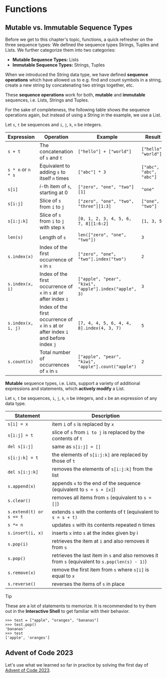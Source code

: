 # Functions

## Mutable vs. Immutable Sequence Types

Before we get to this chapter's topic, functions, a quick refresher on the three sequence types:
We defined the sequence types Strings, Tuples and Lists.
We further categorize them into two categories:

* **Mutable Sequence Types:** Lists
* **Immutable Sequence Types:** Strings, Tuples

When we introduced the String data type, we have defined **sequence operations** which have allowed us to e.g. find and count symbols in a string, create a new string by concatenating two strings together, etc.

These **sequence operations** work for both, **mutable** and **immutable** sequences, i.e. Lists, Strings and Tuples.

For the sake of completeness, the following table shows the sequence operations again, but instead of using a String in the example, we use a List.

Let `s`, `t` be sequences and `i`, `j`, `k`, `n` be integers.

| Expression         | Operation                                                                              | Example                    | Result         |
| ------------------ | -------------------------------------------------------------------------------------- | -------------------------- | -------------- |
| `s + t`            | The concatenation of `s` and `t`                                                       | `["hello"] + ["world"]`    | `["hello", "world"]` |
| `s * n` or `n * s` | Equivalent to adding `s` to itself `n` times                                           | `["abc"] * 3`              | `["abc", "abc", "abc"]`  |
| `s[i]`             | _i_-th item of `s`, starting at 0                                                      | `["zero", "one", "two"][1]`| `"one"`|
| `s[i:j]`           | Slice of `s` from `i` to `j`                                                           | `["zero", "one", "two", "three"][1:3]`| `["one", "two"]`   |
| `s[i:j:k]`         | Slice of `s` from `i` to `j` with step `k`                                             | `[0, 1, 2, 3, 4, 5, 6, 7, 8][1:6:2]`| `[1, 3, 5]`        |
| `len(s)`           | Length of `s`                                                                          | `len(["zero", "one", "two"])`           | `3`            |
| `s.index(x)`       | Index of the first occurrence of `x` in `s`                                            | `["zero", "one", "two"].index("two")`     | `2`            |
| `s.index(x, i)`    | Index of the first occurrence of `x` in `s` at or after index `i`                      | `["apple", "pear", "kiwi", "apple"].index("apple", 3)`  | `3`            |
| `s.index(x, i, j)` | Index of the first occurrence of `x` in `s` at or after index `i` and before index `j` | `[7, 4, 4, 5, 6, 4, 4, 8].index(4, 3, 7)`| `5`            |
| `s.count(x)`       | Total number of occurrences of `x` in `s`                                              | `["apple", "pear", "kiwi", "apple"].count("apple")`     | `2`            |


**Mutable** sequence types, i.e. Lists, support a variety of additional expressions and statements, which **actively modify** a List.

Let `s`, `t` be sequences, `i`, `j`, `k`, `n` be integers, and `x` be an expression of any data type.

| Statement             | Description                                                   |
|-----------------------|---------------------------------------------------------------|
| `s[i] = x`            | item `i` of `s` is replaced by `x`                                 |
| `s[i:j] = t`          | slice of `s` from `i to j` is replaced by the contents of `t`      |
| `del s[i:j]`          | same as `s[i:j] = []`                                           |
| `s[i:j:k] = t`        | the elements of `s[i:j:k]` are replaced by those of `t`           |
| `del s[i:j:k]`    | removes the elements of `s[i:j:k]` from the list                |
| `s.append(x)`         | appends `x` to the end of the sequence (equivalent to `s = s + [x]`) |
| `s.clear()`           | removes all items from `s` (equivalent to `s = []`)                   |
| `s.extend(t) or s += t` | extends `s` with the contents of t (equivalent to `s = s + t)` |
| `s *= n`              | updates `s` with its contents repeated n times                   |
| `s.insert(i, x)`      | inserts `x` into `s` at the index given by i |
| `s.pop(i)` | retrieves the item at `i` and also removes it from `s`          |
| `s.pop()` | retrieves the last item in `s` and also removes it from `s` (equivalent to `s.pop(len(s) - 1)`)          |
| `s.remove(x)`     | remove the first item from `s` where `s[i]` is equal to `x`         |
| `s.reverse()`      | reverses the items of `s` in place                               |

> [!TIP]
> These are a lot of statements to memorize.
> It is recommended to try them out in the **Interactive Shell** to get familiar with their behavior.
> ```console
> >>> test = ["apple", "oranges", "bananas"]
> >>> test.pop()
> 'bananas'
> >>> test
> ['apple', 'oranges']
> ```

## Advent of Code 2023

Let's use what we learned so far in practice by solving the first day of [Advent of Code 2023](https://adventofcode.com/2023/day/1).

